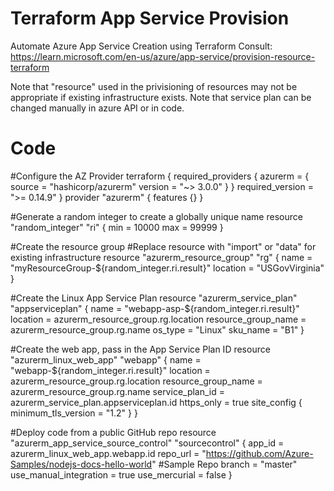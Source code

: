 # Terraform App Service Provision
Automate Azure App Service Creation using Terraform
Consult:
https://learn.microsoft.com/en-us/azure/app-service/provision-resource-terraform

Note that "resource" used in the privisioning of resources may not be appropriate if existing infrastructure exists.
Note that service plan can be changed manually in azure API or in code.


# Code
#Configure the AZ Provider
terraform {
  required_providers {
    azurerm = {
      source  = "hashicorp/azurerm"
      version = "~> 3.0.0"
    }
  }
  required_version = ">= 0.14.9"
}
provider "azurerm" {
  features {}
}

#Generate a random integer to create a globally unique name
resource "random_integer" "ri" {
  min = 10000
  max = 99999
}

#Create the resource group 
#Replace resource with "import" or "data" for existing infrastructure 
resource "azurerm_resource_group" "rg" {
  name     = "myResourceGroup-${random_integer.ri.result}"
  location = "USGovVirginia"
}

#Create the Linux App Service Plan
resource "azurerm_service_plan" "appserviceplan" {
  name                = "webapp-asp-${random_integer.ri.result}"
  location            = azurerm_resource_group.rg.location
  resource_group_name = azurerm_resource_group.rg.name
  os_type             = "Linux"
  sku_name            = "B1" 
}

#Create the web app, pass in the App Service Plan ID
resource "azurerm_linux_web_app" "webapp" {
  name                  = "webapp-${random_integer.ri.result}"
  location              = azurerm_resource_group.rg.location
  resource_group_name   = azurerm_resource_group.rg.name
  service_plan_id       = azurerm_service_plan.appserviceplan.id
  https_only            = true
  site_config { 
    minimum_tls_version = "1.2"
  }
}

#Deploy code from a public GitHub repo
resource "azurerm_app_service_source_control" "sourcecontrol" {
  app_id             = azurerm_linux_web_app.webapp.id
  repo_url           = "https://github.com/Azure-Samples/nodejs-docs-hello-world"   #Sample Repo
  branch             = "master"
  use_manual_integration = true
  use_mercurial      = false
}

